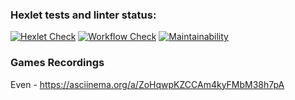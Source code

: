 ### Hexlet tests and linter status:
[![Hexlet Check](https://github.com/bbdb19/php-project-lvl1/workflows/hexlet-check/badge.svg)](https://github.com/bbdb19/php-project-lvl1/actions)
[![Workflow Check](https://github.com/bbdb19/php-project-lvl1/actions/workflows/workflow.yml/badge.svg)](https://github.com/bbdb19/php-project-lvl1/actions)
[![Maintainability](https://api.codeclimate.com/v1/badges/a99a88d28ad37a79dbf6/maintainability)](https://codeclimate.com/github/codeclimate/codeclimate/maintainability)

### Games Recordings

Even - https://asciinema.org/a/ZoHqwpKZCCAm4kyFMbM38h7pA